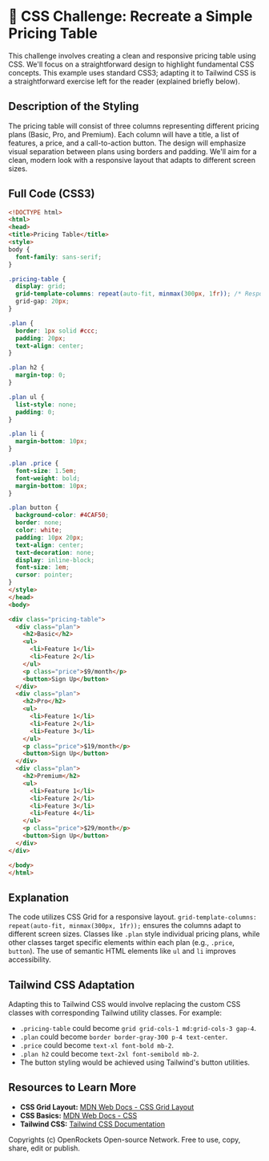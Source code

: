 # 🐞 CSS Challenge: Recreate a Simple Pricing Table


This challenge involves creating a clean and responsive pricing table using CSS.  We'll focus on a straightforward design to highlight fundamental CSS concepts.  This example uses standard CSS3; adapting it to Tailwind CSS is a straightforward exercise left for the reader (explained briefly below).

## Description of the Styling

The pricing table will consist of three columns representing different pricing plans (Basic, Pro, and Premium). Each column will have a title, a list of features, a price, and a call-to-action button.  The design will emphasize visual separation between plans using borders and padding.  We'll aim for a clean, modern look with a responsive layout that adapts to different screen sizes.

## Full Code (CSS3)

```html
<!DOCTYPE html>
<html>
<head>
<title>Pricing Table</title>
<style>
body {
  font-family: sans-serif;
}

.pricing-table {
  display: grid;
  grid-template-columns: repeat(auto-fit, minmax(300px, 1fr)); /* Responsive grid */
  grid-gap: 20px;
}

.plan {
  border: 1px solid #ccc;
  padding: 20px;
  text-align: center;
}

.plan h2 {
  margin-top: 0;
}

.plan ul {
  list-style: none;
  padding: 0;
}

.plan li {
  margin-bottom: 10px;
}

.plan .price {
  font-size: 1.5em;
  font-weight: bold;
  margin-bottom: 10px;
}

.plan button {
  background-color: #4CAF50;
  border: none;
  color: white;
  padding: 10px 20px;
  text-align: center;
  text-decoration: none;
  display: inline-block;
  font-size: 1em;
  cursor: pointer;
}
</style>
</head>
<body>

<div class="pricing-table">
  <div class="plan">
    <h2>Basic</h2>
    <ul>
      <li>Feature 1</li>
      <li>Feature 2</li>
    </ul>
    <p class="price">$9/month</p>
    <button>Sign Up</button>
  </div>
  <div class="plan">
    <h2>Pro</h2>
    <ul>
      <li>Feature 1</li>
      <li>Feature 2</li>
      <li>Feature 3</li>
    </ul>
    <p class="price">$19/month</p>
    <button>Sign Up</button>
  </div>
  <div class="plan">
    <h2>Premium</h2>
    <ul>
      <li>Feature 1</li>
      <li>Feature 2</li>
      <li>Feature 3</li>
      <li>Feature 4</li>
    </ul>
    <p class="price">$29/month</p>
    <button>Sign Up</button>
  </div>
</div>

</body>
</html>
```

## Explanation

The code utilizes CSS Grid for a responsive layout.  `grid-template-columns: repeat(auto-fit, minmax(300px, 1fr));` ensures the columns adapt to different screen sizes.  Classes like `.plan` style individual pricing plans, while other classes target specific elements within each plan (e.g., `.price`, `button`).  The use of semantic HTML elements like `ul` and `li` improves accessibility.

## Tailwind CSS Adaptation

Adapting this to Tailwind CSS would involve replacing the custom CSS classes with corresponding Tailwind utility classes.  For example:

* `.pricing-table` could become  `grid grid-cols-1 md:grid-cols-3 gap-4`.
* `.plan` could become `border border-gray-300 p-4 text-center`.
* `.price` could become `text-xl font-bold mb-2`.
* `.plan h2` could become `text-2xl font-semibold mb-2`.
* The button styling would be achieved using Tailwind's button utilities.


## Resources to Learn More

* **CSS Grid Layout:** [MDN Web Docs - CSS Grid Layout](https://developer.mozilla.org/en-US/docs/Web/CSS/CSS_Grid_Layout)
* **CSS Basics:** [MDN Web Docs - CSS](https://developer.mozilla.org/en-US/docs/Web/CSS)
* **Tailwind CSS:** [Tailwind CSS Documentation](https://tailwindcss.com/docs)


Copyrights (c) OpenRockets Open-source Network. Free to use, copy, share, edit or publish.

